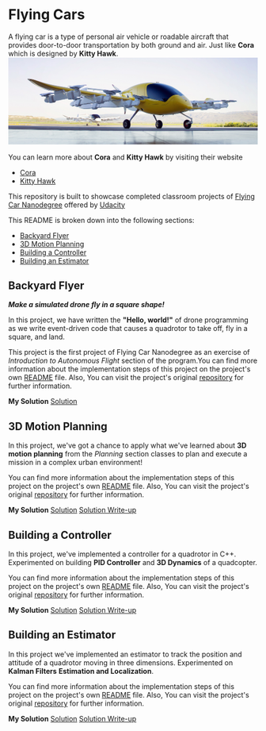 # Flying Cars #

A flying car is a type of personal air vehicle or roadable aircraft that provides door-to-door transportation by both ground and air.  Just like **Cora** which is designed by **Kitty Hawk**.
![cora](img/Kitty-Hawk-Cora-Air-Taxi.jpg  "cora")

You can learn more about **Cora** and **Kitty Hawk** by visiting their website

- [Cora](https://cora.aero/)
- [Kitty Hawk](https://kittyhawk.aero/)

This repository is built to showcase completed classroom projects of [Flying Car Nanodegree](https://www.udacity.com/course/flying-car-nanodegree--nd787) offered by [Udacity](https://www.udacity.com/)

This README is broken down into the following sections:
 
 - [Backyard Flyer](#backyard-flyer)
 - [3D Motion Planning](#3d-motion-planning)
 - [Building a Controller](#building-a-controller)
 - [Building an Estimator](#building-an-estimator)

## Backyard Flyer ##
***Make a simulated drone fly in a square shape!***

In this project, we have written the **"Hello, world!"** of drone programming as we write event-driven code that causes a  quadrotor to take off, fly in a square, and land.

This project is the first project of Flying Car Nanodegree as an exercise of *Introduction to Autonomous Flight* section of the program.You can find more information about the implementation steps of this project on the project's own [README](/Backyard-Flyer/README.md) file. Also, You can visit the project's original [repository](https://github.com/udacity/FCND-Backyard-Flyer) for further information.

**My Solution**
[Solution](Backyard-Flyer/backyard_flyer_solution.py)



## 3D Motion Planning ##
In this project, we've got a chance to apply what we've learned about **3D motion planning** from the *Planning* section classes to plan and execute a mission in a complex urban environment!

You can find more information about the implementation steps of this project on the project's own [README](Motion-Planning/README.md) file. Also, You can visit the project's original [repository](https://github.com/udacity/FCND-Motion-Planning) for further information.

**My Solution**
[Solution](/Motion-Planning/planning_utils_solution.py)
[Solution Write-up](/Motion-Planning/FCND-Motion_Planning.pdf)

## Building a Controller ##

In this project, we've implemented a controller for a quadrotor in C++. Experimented on building **PID Controller** and **3D Dynamics** of a quadcopter.

You can find more information about the implementation steps of this project on the project's own [README](/Controls/README.md) file. Also, You can visit the project's original [repository](https://github.com/udacity/FCND-Controls) for further information.

**My Solution**
[Solution](/Controls/src/QuadControl.cpp)
[Solution Write-up](//Controls/report2.pdf)
## Building an Estimator ##

In this project we've implemented an estimator to track the position and attitude of a quadrotor moving in three dimensions. Experimented on **Kalman Filters** **Estimation and Localization**.

You can find more information about the implementation steps of this project on the project's own [README](/Estimation/README.md) file. Also, You can visit the project's original [repository](https://github.com/udacity/FCND-Estimation-CPP) for further information.

**My Solution**
[Solution](/Estimation/src/QuadEstimatorEKF.cpp)
[Solution Write-up](//Controls/report2.pdf)
